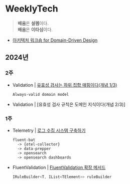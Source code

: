 # WeeklyTech
> **배움**은 **설렘**이다.   
> **배움**은 **이타심**이다.

- [아키텍처 워크숍 for Domain-Driven Design](https://github.com/hhko/ArchiWorkshop)

## 2024년
### 2주
- Validation | [유효성 검사는 하위 집합 매핑이다(개념 1/3)](./2024/02/ValidationConcept1/)
  ```
  Always-valid domain model
  ```
- Validation | [유효성 검사 규칙은 도메인 지식이다(개념 2/3)]

### 1주
- Telemetry | [로그 수집 시스템 구축하기](./2024/01/TelemetryLogSystem/)
  ```
  fluent-bat
    -> {otel-collector}
    -> data-prepper
    -> opensearch
    -> opensearch dashboards
  ```
- FluentValidation | [FluentValidation 확장 메서드](./2024/01/FluentValidationExtensionMethod/)
  ```cs
  IRuleBuilder<T, IList<TElement>> ruleBuilder
  ```
